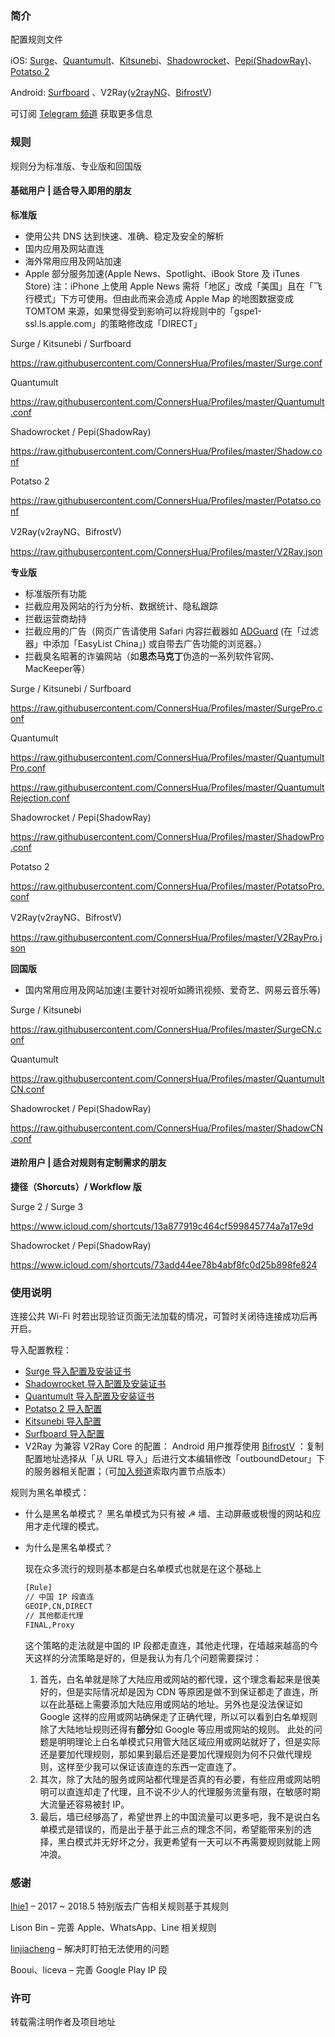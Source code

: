 ### 简介

配置规则文件

iOS: [Surge](https://itunes.apple.com/app/apple-store/id1329879957?mt=8)、[Quantumult](https://itunes.apple.com/app/apple-store/id1252015438?mt=8)、[Kitsunebi](https://itunes.apple.com/app/apple-store/id1275446921?mt=8)、[Shadowrocket](https://itunes.apple.com/app/apple-store/id932747118?mt=8)、[Pepi(ShadowRay)](https://itunes.apple.com/app/apple-store/id1283082051?mt=8)、[Potatso 2](https://itunes.apple.com/app/apple-store/id1162704202?mt=8)

Android: [Surfboard](https://manual.getsurfboard.com/) 、V2Ray([v2rayNG](https://play.google.com/store/apps/details?id=com.v2ray.ang)、[BifrostV](https://play.google.com/store/apps/details?id=com.github.dawndiy.bifrostv))

可订阅 [Telegram 频道](https://t.me/DivineEngine_Profiles) 获取更多信息

### 规则

规则分为标准版、专业版和回国版

#### 基础用户 | 适合导入即用的朋友

**标准版**

- 使用公共 DNS 达到快速、准确、稳定及安全的解析
- 国内应用及网站直连
- 海外常用应用及网站加速
- Apple 部分服务加速(Apple News、Spotlight、iBook Store 及 iTunes Store)
  注：iPhone 上使用 Apple News 需将「地区」改成「美国」且在「飞行模式」下方可使用。但由此而来会造成 Apple Map 的地图数据变成 TOMTOM 来源，如果觉得受到影响可以将规则中的「gspe1-ssl.ls.apple.com」的策略修改成「DIRECT」

Surge / Kitsunebi / Surfboard

<https://raw.githubusercontent.com/ConnersHua/Profiles/master/Surge.conf>

Quantumult

<https://raw.githubusercontent.com/ConnersHua/Profiles/master/Quantumult.conf>

Shadowrocket / Pepi(ShadowRay)

<https://raw.githubusercontent.com/ConnersHua/Profiles/master/Shadow.conf>

Potatso 2

<https://raw.githubusercontent.com/ConnersHua/Profiles/master/Potatso.conf>

V2Ray(v2rayNG、BifrostV)

<https://raw.githubusercontent.com/ConnersHua/Profiles/master/V2Ray.json>

**专业版**

- 标准版所有功能
- 拦截应用及网站的行为分析、数据统计、隐私跟踪
- 拦截运营商劫持
- 拦截应用的广告（网页广告请使用 Safari 内容拦截器如 [ADGuard](https://itunes.apple.com/app/apple-store/id1047223162?mt=8) (在「过滤器」中添加「EasyList China」) 或自带去广告功能的浏览器。）
- 拦截臭名昭著的诈骗网站（如**思杰马克丁**伪造的一系列软件官网、MacKeeper等）

Surge / Kitsunebi / Surfboard

<https://raw.githubusercontent.com/ConnersHua/Profiles/master/SurgePro.conf>

Quantumult

<https://raw.githubusercontent.com/ConnersHua/Profiles/master/QuantumultPro.conf>

<https://raw.githubusercontent.com/ConnersHua/Profiles/master/QuantumultRejection.conf>

Shadowrocket / Pepi(ShadowRay)

<https://raw.githubusercontent.com/ConnersHua/Profiles/master/ShadowPro.conf>

Potatso 2

<https://raw.githubusercontent.com/ConnersHua/Profiles/master/PotatsoPro.conf>

V2Ray(v2rayNG、BifrostV)

<https://raw.githubusercontent.com/ConnersHua/Profiles/master/V2RayPro.json>

**回国版**

- 国内常用应用及网站加速(主要针对视听如腾讯视频、爱奇艺、网易云音乐等)

Surge / Kitsunebi

<https://raw.githubusercontent.com/ConnersHua/Profiles/master/SurgeCN.conf>

Quantumult

<https://raw.githubusercontent.com/ConnersHua/Profiles/master/QuantumultCN.conf>

Shadowrocket / Pepi(ShadowRay)

<https://raw.githubusercontent.com/ConnersHua/Profiles/master/ShadowCN.conf>

#### 进阶用户 | 适合对规则有定制需求的朋友

**捷径（Shorcuts）/ Workflow 版**

Surge 2 / Surge 3

<https://www.icloud.com/shortcuts/13a877919c464cf599845774a7a17e9d>

Shadowrocket / Pepi(ShadowRay)

<https://www.icloud.com/shortcuts/73add44ee78b4abf8fc0d25b898fe824>

### 使用说明

连接公共 Wi-Fi 时若出现验证页面无法加载的情况，可暂时关闭待连接成功后再开启。

导入配置教程：

- [Surge 导入配置及安装证书](https://diveng.io/import-profile-and-install-certificate-on-surge.html)
- [Shadowrocket 导入配置及安装证书](https://diveng.io/import-profile-and-install-certificate-on-shadowrocket.html)
- [Quantumult 导入配置及安装证书](https://diveng.io/import-profile-and-install-certificate-on-quantumult.html)
- [Potatso 2 导入配置](https://diveng.io/import-profile-on-potatso.html)
- [Kitsunebi 导入配置](https://diveng.io/import-profile-on-kitsunebi.html)
- [Surfboard 导入配置](https://diveng.io/import-profile-on-surfboard.html)
- V2Ray 为兼容 V2Ray Core 的配置：
  Android 用户推荐使用 [BifrostV](https://play.google.com/store/apps/details?id=com.github.dawndiy.bifrostv) ：复制配置地址选择从「从 URL 导入」后进行文本编辑修改「outboundDetour」下的服务器相关配置；（可[加入频道](https://t.me/DivineEngine_Profiles)索取内置节点版本）

规则为黑名单模式：

- 什么是黑名单模式？
  黑名单模式为只有被 ☭ 墙、主动屏蔽或极慢的网站和应用才走代理的模式。

- 为什么是黑名单模式？

  现在众多流行的规则基本都是白名单模式也就是在这个基础上

  ```bash
  [Rule]
  // 中国 IP 段直连
  GEOIP,CN,DIRECT
  // 其他都走代理
  FINAL,Proxy
  ```

  这个策略的走法就是中国的 IP 段都走直连，其他走代理，在墙越来越高的今天这样的分流策略是好的，但是我认为有几个问题需要探讨：

  1. 首先，白名单就是除了大陆应用或网站的都代理，这个理念看起来是很美好的，但是实际情况却是因为 CDN 等原因是做不到保证都走了直连，所以在此基础上需要添加大陆应用或网站的地址。另外也是没法保证如 Google 这样的应用或网站确保走了正确代理，所以可以看到白名单规则除了大陆地址规则还得有**部分**如 Google 等应用或网站的规则。
     此处的问题是明明理论上白名单模式只用管大陆区域应用或网站就好了，但是实际还是要加代理规则，那如果到最后还是要加代理规则为何不只做代理规则，这样至少我可以保证该直连的东西一定直连了。
  2. 其次，除了大陆的服务或网站都代理是否真的有必要，有些应用或网站明明可以直连却走了代理，且不说不少人的代理服务流量有限，在敏感时期大流量还容易被封 IP。
  3. 最后，墙已经够高了，希望世界上的中国流量可以更多吧，我不是说白名单模式是错误的，而是出于基于此三点的理念不同，希望能带来别的选择，黑白模式并无好坏之分，我更希望有一天可以不再需要规则就能上网冲浪。

### 感谢

[lhie1](https://github.com/lhie1) – 2017 ~ 2018.5 特别版去广告相关规则基于其规则

Lison Bin – 完善 Apple、WhatsApp、Line 相关规则

[linjiacheng](https://github.com/linjiacheng) – 解决盯盯拍无法使用的问题

Booui、liceva – 完善 Google Play IP 段

### 许可

转载需注明作者及项目地址